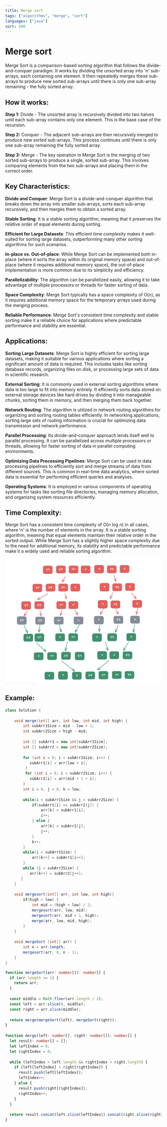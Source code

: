 ```yaml
---
title: Merge sort
tags: ["algorithms", "merge", "sort"]
languages: ["java"]
sort: 500
---
```


# Merge sort

Merge Sort is a comparison-based sorting algorithm that follows the divide-and-conquer paradigm. It works by dividing the unsorted array into 'n' sub-arrays, each containing one element. It then repeatedly merges these sub-arrays to produce new sorted sub-arrays until there is only one sub-array remaining - the fully sorted array.

## How it works:

**Step 1:** Divide - The unsorted array is recursively divided into two halves until each sub-array contains only one element. This is the base case of the recursion.

**Step 2:** Conquer - The adjacent sub-arrays are then recursively merged to produce new sorted sub-arrays. This process continues until there is only one sub-array remaining the fully sorted array.

**Step 3:** Merge - The key operation in Merge Sort is the merging of two sorted sub-arrays to produce a single, sorted sub-array. This involves comparing elements from the two sub-arrays and placing them in the correct order.

## Key Characteristics:

**Divide and Conquer**: Merge Sort is a divide-and-conquer algorithm that breaks down the array into smaller sub-arrays, sorts each sub-array recursively, and then merges them to obtain a sorted array.

**Stable Sorting**: It is a stable sorting algorithm, meaning that it preserves the relative order of equal elements during sorting.

**Efficient for Large Datasets**: This efficient time complexity makes it well-suited for sorting large datasets, outperforming many other sorting algorithms for such scenarios.

**In-place vs. Out-of-place**: While Merge Sort can be implemented both in-place (where it sorts the array within its original memory space) and out-of-place (where it requires additional memory space), the out-of-place implementation is more common due to its simplicity and efficiency.

**Parallelizability**: The algorithm can be parallelized easily, allowing it to take advantage of multiple processors or threads for faster sorting of data.

**Space Complexity**: Merge Sort typically has a space complexity of O(n), as it requires additional memory space for the temporary arrays used during the merging process.

**Reliable Performance**: Merge Sort's consistent time complexity and stable sorting make it a reliable choice for applications where predictable performance and stability are essential.

## Applications:

**Sorting Large Datasets**: Merge Sort is highly efficient for sorting large datasets, making it suitable for various applications where sorting a significant amount of data is required. This includes tasks like sorting database records, organizing files on disk, or processing large sets of data in scientific research.

**External Sorting**: It is commonly used in external sorting algorithms where data is too large to fit into memory entirely. It efficiently sorts data stored on external storage devices like hard drives by dividing it into manageable chunks, sorting them in memory, and then merging them back together.

**Network Routing**: The algorithm is utilized in network routing algorithms for organizing and sorting routing tables efficiently. In networking applications, sorting large sets of routing information is crucial for optimizing data transmission and network performance.

**Parallel Processing**: Its divide-and-conquer approach lends itself well to parallel processing. It can be parallelized across multiple processors or threads, allowing for faster sorting of data in parallel computing environments.

**Optimizing Data Processing Pipelines**: Merge Sort can be used in data processing pipelines to efficiently sort and merge streams of data from different sources. This is common in real-time data analytics, where sorted data is essential for performing efficient queries and analyses.

**Operating Systems**: It is employed in various components of operating systems for tasks like sorting file directories, managing memory allocation, and organizing system resources efficiently.

## Time Complexity:
Merge Sort has a consistent time complexity of O(n log n) in all cases, where 'n' is the number of elements in the array. It is a stable sorting algorithm, meaning that equal elements maintain their relative order in the sorted output. While Merge Sort has a slightly higher space complexity due to the need for additional memory, its stability and predictable performance make it a widely used and reliable sorting algorithm.

![Merge sort](https://raw.githubusercontent.com/AndersDeath/holy-theory/main/images/merge-sort.png)

## Example:
<!-- ignore start -->

```java
class Solution {

	void merge(int[] arr, int low, int mid, int high) {
		int subArr1Size = mid - low + 1;
		int subArr2Size = high - mid;

		int [] subArr1 = new int[subArr1Size];
		int [] subArr2 = new int[subArr2Size];

		for (int i = 0; i < subArr1Size; i++) {
           subArr1[i] = arr[low + i];
      	 }
      	 for (int i = 0; i < subArr2Size; i++) {
           subArr2[i] = arr[mid + 1 + i];
		}
		int i = 0, j = 0, k = low;

		while(i < subArr1Size && j < subArr2Size) {
			if(subArr1[i] <= subArr2[j]) {
				arr[k] = subArr1[i];
				i++;
			} else {
				arr[k] = subArr2[j];
				j++;
			}
			k++;
		}
		while(i < subArr1Size) {
			arr[k++] = subArr1[i++];
		}
		while (j < subArr2Size) {
           arr[k++] = subArr2[j++];
       }
	}

	void mergesort(int[] arr, int low, int high){
		if(high > low) {
			int mid = (high + low) / 2;
			mergesort(arr, low, mid);
			mergesort(arr, mid + 1, high);
			merge(arr, low, mid, high);
		}
	}

	void mergeSort (int[] arr) {
		int n = arr.length;
		mergesort(arr, 0, n - 1);
	}
}

```

<!-- ignore end -->

```typescript
function mergeSort(arr: number[]): number[] {
  if (arr.length <= 1) {
    return arr;
  }

  const middle = Math.floor(arr.length / 2);
  const left = arr.slice(0, middle);
  const right = arr.slice(middle);

  return merge(mergeSort(left), mergeSort(right));
}

function merge(left: number[], right: number[]): number[] {
  let result: number[] = [];
  let leftIndex = 0;
  let rightIndex = 0;

  while (leftIndex < left.length && rightIndex < right.length) {
    if (left[leftIndex] < right[rightIndex]) {
      result.push(left[leftIndex]);
      leftIndex++;
    } else {
      result.push(right[rightIndex]);
      rightIndex++;
    }
  }

  return result.concat(left.slice(leftIndex)).concat(right.slice(rightIndex));
}
```
